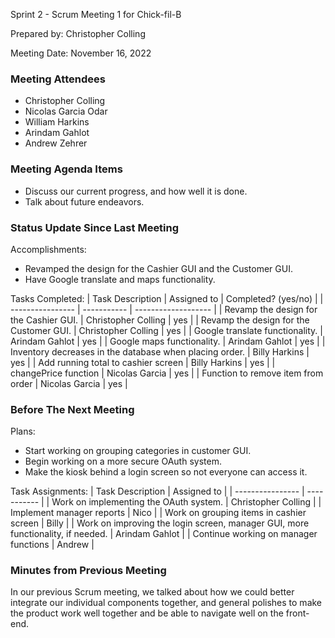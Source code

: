 Sprint 2 - Scrum Meeting 1 for Chick-fil-B

Prepared by: Christopher Colling

Meeting Date: November 16, 2022

### Meeting Attendees

- Christopher Colling
- Nicolas Garcia Odar
- William Harkins
- Arindam Gahlot
- Andrew Zehrer

### Meeting Agenda Items

- Discuss our current progress, and how well it is done.
- Talk about future endeavors.

### Status Update Since Last Meeting

Accomplishments:
- Revamped the design for the Cashier GUI and the Customer GUI.
- Have Google translate and maps functionality.

Tasks Completed:
| Task Description | Assigned to | Completed? (yes/no) |
| ---------------- | ----------- | ------------------- |
| Revamp the design for the Cashier GUI. | Christopher Colling | yes |
| Revamp the design for the Customer GUI. | Christopher Colling | yes |
| Google translate functionality. | Arindam Gahlot | yes |
| Google maps functionality. | Arindam Gahlot | yes |
| Inventory decreases in the database when placing order. | Billy Harkins | yes |
| Add running total to cashier screen | Billy Harkins | yes |
| changePrice function | Nicolas Garcia | yes |
| Function to remove item from order | Nicolas Garcia | yes |

### Before The Next Meeting

Plans:
- Start working on grouping categories in customer GUI.
- Begin working on a more secure OAuth system.
- Make the kiosk behind a login screen so not everyone can access it.

Task Assignments:
| Task Description | Assigned to |
| ---------------- | ----------- |
| Work on implementing the OAuth system. | Christopher Colling |
| Implement manager reports | Nico |
| Work on grouping items in cashier screen | Billy |
| Work on improving the login screen, manager GUI, more functionality, if needed. | Arindam Gahlot |
| Continue working on manager functions | Andrew |

### Minutes from Previous Meeting

In our previous Scrum meeting, we talked about how we could better integrate our individual components together, and general polishes to make the product work well together and be able to navigate well on the front-end.